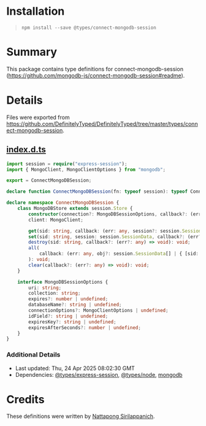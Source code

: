 # Installation
> `npm install --save @types/connect-mongodb-session`

# Summary
This package contains type definitions for connect-mongodb-session (https://github.com/mongodb-js/connect-mongodb-session#readme).

# Details
Files were exported from https://github.com/DefinitelyTyped/DefinitelyTyped/tree/master/types/connect-mongodb-session.
## [index.d.ts](https://github.com/DefinitelyTyped/DefinitelyTyped/tree/master/types/connect-mongodb-session/index.d.ts)
````ts
import session = require("express-session");
import { MongoClient, MongoClientOptions } from "mongodb";

export = ConnectMongoDBSession;

declare function ConnectMongoDBSession(fn: typeof session): typeof ConnectMongoDBSession.MongoDBStore;

declare namespace ConnectMongoDBSession {
    class MongoDBStore extends session.Store {
        constructor(connection?: MongoDBSessionOptions, callback?: (error: Error) => void);
        client: MongoClient;

        get(sid: string, callback: (err: any, session?: session.SessionData | null) => void): void;
        set(sid: string, session: session.SessionData, callback?: (err?: any) => void): void;
        destroy(sid: string, callback?: (err?: any) => void): void;
        all(
            callback: (err: any, obj?: session.SessionData[] | { [sid: string]: session.SessionData } | null) => void,
        ): void;
        clear(callback?: (err?: any) => void): void;
    }

    interface MongoDBSessionOptions {
        uri: string;
        collection: string;
        expires?: number | undefined;
        databaseName?: string | undefined;
        connectionOptions?: MongoClientOptions | undefined;
        idField?: string | undefined;
        expiresKey?: string | undefined;
        expiresAfterSeconds?: number | undefined;
    }
}

````

### Additional Details
 * Last updated: Thu, 24 Apr 2025 08:02:30 GMT
 * Dependencies: [@types/express-session](https://npmjs.com/package/@types/express-session), [@types/node](https://npmjs.com/package/@types/node), [mongodb](https://npmjs.com/package/mongodb)

# Credits
These definitions were written by [Nattapong Sirilappanich](https://github.com/NattapongSiri).
